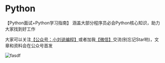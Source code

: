 # Python
【Python面试+Python学习指南】 涵盖大部分程序员必会Python核心知识，助力大家找到好工作

大家可以关注[【公众号：小刘说编程】](#公众号)或者加我[【微信】](#微信)交流(别忘记Star哟)，文章和资料会在公众号首发



 ![fasdf](https://tva1.sinaimg.cn/large/00831rSTly1gck2pplt8ej315u0u0k1b.jpg)


